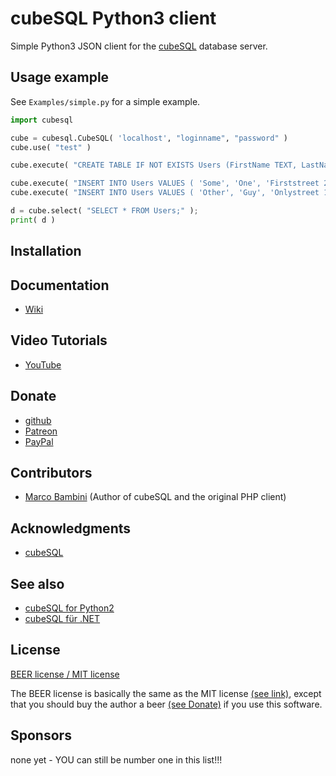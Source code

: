 # cubeSQL Python3 client

Simple Python3 JSON client for the [cubeSQL](http://www.sqlabs.com/cubesql.php) database server.

## Usage example

See `Examples/simple.py` for a simple example.

```py
import cubesql

cube = cubesql.CubeSQL( 'localhost', "loginname", "password" )
cube.use( "test" )

cube.execute( "CREATE TABLE IF NOT EXISTS Users (FirstName TEXT, LastName TEXT, Address TEXT);" )

cube.execute( "INSERT INTO Users VALUES ( 'Some', 'One', 'Firststreet 2, 69000 Bettertown' );" )
cube.execute( "INSERT INTO Users VALUES ( 'Other', 'Guy', 'Onlystreet 1, 69001 Besttown' );" )

d = cube.select( "SELECT * FROM Users;" );
print( d )
```

## Installation

## Documentation

- [Wiki](https://github.com/andreaspfeil/CubeSQL.Python3/wiki)

## Video Tutorials

- [YouTube](https://www.youtube.com/channel/UCQF_wTmbR5aJZUcb7U1_0Fw)

## Donate

- [github](https://github.com/sponsors/andreaspfeil)
- [Patreon](https://www.patreon.com/andreas_pfeil)
- [PayPal](https://www.paypal.com/paypalme/PfeilAndreas/10.00EUR)

## Contributors

- [Marco Bambini](https://github.com/marcobambini) (Author of cubeSQL and the original PHP client)

## Acknowledgments

- [cubeSQL](https://sqlabs.com/cubesql)

## See also

- [cubeSQL for Python2](https://github.com/andreaspfeil/CubeSQL.Python2)
- [cubeSQL für .NET](https://github.com/andreaspfeil/CubeSQL.NET)

## License

[BEER license / MIT license](https://github.com/andreaspfeil/CubeSQL.Python3/blob/main/LICENSE) 

The BEER license is basically the same as the MIT license [(see link)](https://github.com/andreaspfeil/CubeSQL.Python3/blob/main/LICENSE), except 
that you should buy the author a beer [(see Donate)](https://github.com/andreaspfeil/CubeSQL.Python3#donate) if you use this software.

## Sponsors

none yet - YOU can still be number one in this list!!!